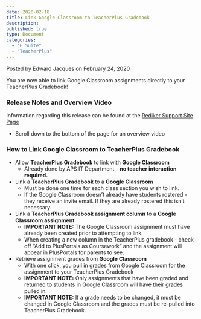```yaml
---
date: 2020-02-18
title: Link Google Classroom to TeacherPlus Gradebook
description:
published: true
type: Document
categories:
  - "G Suite"
  - "TeacherPlus"
---
```


Posted by Edward Jacques on February 24, 2020

You are now able to link Google Classroom assignments directly to your TeacherPlus Gradebook!

### Release Notes and Overview Video

Information regarding this release can be found at the [Rediker Support Site Page](https://support.rediker.com/support/solutions/articles/14000107777-html5-teacherplus-release-december-27-2019?wvideo=s0lmop0w73)
- Scroll down to the bottom of the page for an overview video

### How to Link Google Classroom to TeacherPlus Gradebook

- Allow **TeacherPlus Gradebook** to link with **Google Classroom**
  - Already done by APS IT Department - **no teacher interaction required.**
- Link a **TeacherPlus Gradebook** to a **Google Classroom**
  - Must be done one time for each class section you wish to link.
  - If the Google Classroom doesn’t already have students rostered - they receive an invite email.  If they are already rostered this isn’t necessary.
- Link a **TeacherPlus Gradebook assignment column** to a **Google Classroom assignment**
  - **IMPORTANT NOTE:** The Google Classroom assignment must have already been created prior to attempting to link.
  - When creating a new column in the TeacherPlus gradebook - check off “Add to PlusPortals as Coursework” and the assignment will appear in PlusPortals for parents to see.
- Retrieve assignment grades from **Google Classroom**
  - With one click, you pull in grades from Google Classroom for the assignment to your TeacherPlus Gradebook
  - **IMPORTANT NOTE:** Only assignments that have been graded and returned to students in Google Classroom will have their grades pulled in.
  - **IMPORTANT NOTE:** If a grade needs to be changed, it must be changed in Google Classroom and the grades must be re-pulled into TeacherPlus Gradebook.
